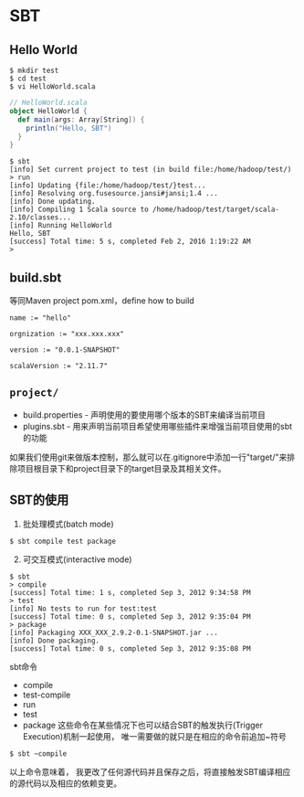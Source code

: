 # SBT

## Hello World

```shell
$ mkdir test
$ cd test
$ vi HelloWorld.scala
```

```scala
// HelloWorld.scala
object HelloWorld {
  def main(args: Array[String]) {
    println("Hello, SBT")
  }
}
```

```shell
$ sbt
[info] Set current project to test (in build file:/home/hadoop/test/)
> run
[info] Updating {file:/home/hadoop/test/}test...
[info] Resolving org.fusesource.jansi#jansi;1.4 ...
[info] Done updating.
[info] Compiling 1 Scala source to /home/hadoop/test/target/scala-2.10/classes...
[info] Running HelloWorld
Hello, SBT
[success] Total time: 5 s, completed Feb 2, 2016 1:19:22 AM
>
```

## build.sbt
等同Maven project pom.xml，define how to build
```
name := "hello"

orgnization := "xxx.xxx.xxx"

version := "0.0.1-SNAPSHOT"

scalaVersion := "2.11.7"
```

## ```project/```
- build.properties - 声明使用的要使用哪个版本的SBT来编译当前项目
- plugins.sbt - 用来声明当前项目希望使用哪些插件来增强当前项目使用的sbt的功能

如果我们使用git来做版本控制，那么就可以在.gitignore中添加一行"target/"来排除项目根目录下和project目录下的target目录及其相关文件。

## SBT的使用

1. 批处理模式(batch mode)
```
$ sbt compile test package
```

2. 可交互模式(interactive mode)
```
$ sbt
> compile
[success] Total time: 1 s, completed Sep 3, 2012 9:34:58 PM
> test
[info] No tests to run for test:test
[success] Total time: 0 s, completed Sep 3, 2012 9:35:04 PM
> package
[info] Packaging XXX_XXX_2.9.2-0.1-SNAPSHOT.jar ...
[info] Done packaging.
[success] Total time: 0 s, completed Sep 3, 2012 9:35:08 PM
```

sbt命令
- compile
- test-compile
- run
- test
- package
这些命令在某些情况下也可以结合SBT的触发执行(Trigger Execution)机制一起使用， 唯一需要做的就只是在相应的命令前追加~符号

```
$ sbt ~compile
```
以上命令意味着， 我更改了任何源代码并且保存之后，将直接触发SBT编译相应的源代码以及相应的依赖变更。 
